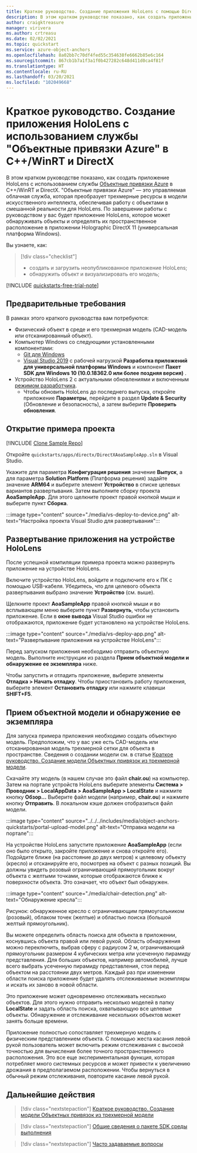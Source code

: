 ```yaml
---
title: Краткое руководство. Создание приложения HoloLens с помощью DirectX
description: В этом кратком руководстве показано, как создать приложение HoloLens с использованием службы "Объектные привязки".
author: craigktreasure
manager: virivera
ms.author: crtreasu
ms.date: 02/02/2021
ms.topic: quickstart
ms.service: azure-object-anchors
ms.openlocfilehash: 8a02bb7c70df4fed55c354638fe6662b85e6c164
ms.sourcegitcommit: 867cb1b7a1f3a1f0b427282c648d411d0ca4f81f
ms.translationtype: HT
ms.contentlocale: ru-RU
ms.lasthandoff: 03/20/2021
ms.locfileid: "102049668"
---
```

# <a name="quickstart-create-a-hololens-app-with-azure-object-anchors-in-cwinrt-and-directx"></a>Краткое руководство. Создание приложения HoloLens с использованием службы "Объектные привязки Azure" в C++/WinRT и DirectX

В этом кратком руководстве показано, как создать приложение HoloLens с использованием службы [Объектные привязки Azure](../overview.md) в C++/WinRT и DirectX. "Объектные привязки Azure" — это управляемая облачная служба, которая преобразует трехмерные ресурсы в модели искусственного интеллекта, обеспечивая работу с объектами в смешанной реальности для HoloLens. По завершении работы с руководством у вас будет приложение HoloLens, которое может обнаруживать объекты и определять их пространственное расположение в приложении Holographic DirectX 11 (универсальная платформа Windows).

Вы узнаете, как:

> [!div class="checklist"]
> * создать и загрузить неопубликованное приложение HoloLens;
> * обнаружить объект и визуализировать его модель;

[!INCLUDE [quickstarts-free-trial-note](../../../includes/quickstarts-free-trial-note.md)]

## <a name="prerequisites"></a>Предварительные требования

В рамках этого краткого руководства вам потребуются:

* Физический объект в среде и его трехмерная модель (CAD-модель или отсканированный объект).
* Компьютер Windows со следующими установленными компонентами:
  * <a href="https://git-scm.com" target="_blank">Git для Windows</a>
  * <a href="https://www.visualstudio.com/downloads/" target="_blank">Visual Studio 2019</a> с рабочей нагрузкой **Разработка приложений для универсальной платформы Windows** и компонент **Пакет SDK для Windows 10 (10.0.18362.0 или более поздняя версия)** .
* Устройство HoloLens 2 с актуальными обновлениями и включенным [режимом разработчика](https://docs.microsoft.com/windows/mixed-reality/using-visual-studio#enabling-developer-mode).
  * Чтобы обновить HoloLens до последнего выпуска, откройте приложение **Параметры**, перейдите в раздел **Update & Security** (Обновление и безопасность), а затем выберите **Проверить обновления**.

## <a name="open-the-sample-project"></a>Открытие примера проекта

[!INCLUDE [Clone Sample Repo](../../../includes/object-anchors-clone-sample-repository.md)]

Откройте `quickstarts/apps/directx/DirectXAoaSampleApp.sln` в Visual Studio.

Укажите для параметра **Конфигурация решения** значение **Выпуск**, а для параметра **Solution Platform** (Платформа решения) задайте значение **ARM64** и выберите элемент **Устройство** в списке целевых вариантов развертывания. Затем выполните сборку проекта **AoaSampleApp**. Для этого щелкните проект правой кнопкой мыши и выберите пункт **Сборка**.

:::image type="content" source="./media/vs-deploy-to-device.png" alt-text="Настройка проекта Visual Studio для развертывания":::

## <a name="deploy-the-app-to-hololens"></a>Развертывание приложения на устройстве HoloLens

После успешной компиляции примера проекта можно развернуть приложение на устройстве HoloLens.

Включите устройство HoloLens, войдите и подключите его к ПК с помощью USB-кабеля. Убедитесь, что для целевого объекта развертывания выбрано значение **Устройство** (см. выше).

Щелкните проект **AoaSampleApp** правой кнопкой мыши и во всплывающем меню выберите пункт **Развернуть**, чтобы установить приложение. Если в **окне вывода** Visual Studio ошибки не отображаются, приложение будет установлено на устройстве HoloLens.

:::image type="content" source="./media/vs-deploy-app.png" alt-text="Развертывание приложения на устройстве HoloLens":::

Перед запуском приложения необходимо отправить объектную модель. Выполните инструкции из раздела **Прием объектной модели и обнаружение ее экземпляра** ниже.

Чтобы запустить и отладить приложение, выберите элементы **Отладка > Начать отладку**. Чтобы приостановить работу приложения, выберите элемент **Остановить отладку** или нажмите клавиши **SHIFT+F5**.

## <a name="ingest-object-model-and-detect-its-instance"></a>Прием объектной модели и обнаружение ее экземпляра

Для запуска примера приложения необходимо создать объектную модель. Предположим, что у вас уже есть CAD-модель или отсканированная модель трехмерной сетки для объекта в пространстве. Сведения о создании модели см. в статье [Краткое руководство. Создание модели Объектных привязок из трехмерной модели](./get-started-model-conversion.md).

Скачайте эту модель (в нашем случае это файл **chair.ou**) на компьютер. Затем на портале устройств HoloLens выберите элементы **Система > Проводник > LocalAppData > AoaSampleApp > LocalState** и нажмите кнопку **Обзор...** Выберите файл модели (например, **chair.ou**) и нажмите кнопку **Отправить**. В локальном кэше должен отобразиться файл модели.

:::image type="content" source="../../../includes/media/object-anchors-quickstarts/portal-upload-model.png" alt-text="Отправка модели на портале":::

На устройстве HoloLens запустите приложение **AoaSampleApp** (если оно было открыто, закройте приложение и снова откройте его). Подойдите ближе (на расстояние до двух метров) к целевому объекту (кресло) и отсканируйте его, посмотрев на объект с разных позиций. Вы должны увидеть розовый ограничивающий прямоугольник вокруг объекта с желтыми точками, которые отображаются ближе к поверхности объекта. Это означает, что объект был обнаружен.

:::image type="content" source="./media/chair-detection.png" alt-text="Обнаружение кресла":::

Рисунок: обнаруженное кресло с ограничивающим прямоугольником (розовый), облаком точек (желтые) и областью поиска (большой желтый прямоугольник).

Вы можете определить область поиска для объекта в приложении, коснувшись объекта правой или левой рукой. Область обнаружения можно переключить, выбрав сферу с радиусом 2 м, ограничивающий прямоугольник размером 4 кубических метра или усеченную пирамиду представления. Для больших объектов, например автомобилей, лучше всего выбрать усеченную пирамиду представления, стоя перед объектом на расстоянии двух метров.
Каждый раз при изменении области поиска приложение будет удалять отслеживаемые экземпляры и искать их заново в новой области.

Это приложение может одновременно отслеживать несколько объектов. Для этого нужно отправить несколько моделей в папку **LocalState** и задать область поиска, охватывающую все целевые объекты. Обнаружение и отслеживание нескольких объектов может занять больше времени.

Приложение полностью сопоставляет трехмерную модель с физическим представлением объекта. С помощью жеста касания левой рукой пользователь может включить режим отслеживания с высокой точностью для вычисления более точного пространственного расположения. Это все еще экспериментальная функция, которая потребляет много системных ресурсов и может привести к увеличению дрожания в предполагаемом расположении. Чтобы вернуться в обычный режим отслеживания, повторите касание левой рукой.

## <a name="next-steps"></a>Дальнейшие действия

> [!div class="nextstepaction"]
> [Краткое руководство. Создание модели Объектных привязок из трехмерной модели](./get-started-model-conversion.md)

> [!div class="nextstepaction"]
> [Общие сведения о пакете SDK среды выполнения](../concepts/sdk-overview.md)

> [!div class="nextstepaction"]
> [Часто задаваемые вопросы](../faq.md)
